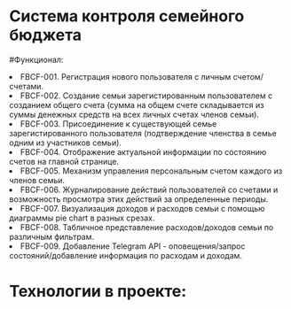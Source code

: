 # Система контроля семейного бюджета

#Функционал:
<li>FBCF-001. Регистрация нового пользователя с личным счетом/счетами.
<li>FBCF-002. Создание семьи зарегистированным пользователем с созданием общего счета (сумма на общем счете складывается из суммы денежных средств на всех личных счетах членов семьи).
<li>FBCF-003. Присоединение к существующей семье зарегистированного пользователя (подтверждение членства в семье одним из участников семьи).
<li>FBCF-004. Отображение актуальной информации по состоянию счетов на главной странице.
<li>FBCF-005. Механизм управления персональным счетом каждого из членов семьи.
<li>FBCF-006. Журналирование действий пользователей со счетами и возможность просмотра этих действий за определенные периоды.
<li>FBCF-007. Визуализация доходов и расходов семьи с помощью диаграммы pie chart в разных срезах.
<li>FBCF-008. Табличное представление расходов/доходов семьи по различным фильтрам.
<li>FBCF-009. Добавление Telegram API - оповещения/запрос состояний/добавление информация по расходам и доходам.

# Технологии в проекте: